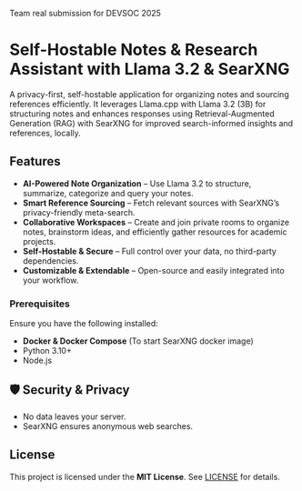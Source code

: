 Team real submission for DEVSOC 2025

# Self-Hostable Notes & Research Assistant with Llama 3.2 & SearXNG

A privacy-first, self-hostable application for organizing notes and sourcing references efficiently. It leverages Llama.cpp with Llama 3.2 (3B) for structuring notes and enhances responses using Retrieval-Augmented Generation (RAG) with SearXNG for improved search-informed insights and references, locally.

##  Features
- **AI-Powered Note Organization** – Use Llama 3.2 to structure, summarize, categorize and query your notes.
- **Smart Reference Sourcing** – Fetch relevant sources with SearXNG’s privacy-friendly meta-search.
- **Collaborative Workspaces** – Create and join private rooms to organize notes, brainstorm ideas, and efficiently gather resources for academic projects.
- **Self-Hostable & Secure** – Full control over your data, no third-party dependencies.
- **Customizable & Extendable** – Open-source and easily integrated into your workflow.

### Prerequisites
Ensure you have the following installed:
- **Docker & Docker Compose** (To start SearXNG docker image)
- Python 3.10+ 
- Node.js 

## 🛡 Security & Privacy
- No data leaves your server.
- SearXNG ensures anonymous web searches.

## License
This project is licensed under the **MIT License**. See [LICENSE](LICENSE) for details.
